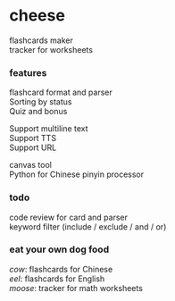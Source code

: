 # cheese

flashcards maker  
tracker for worksheets

### features

flashcard format and parser  
Sorting by status  
Quiz and bonus  

Support multiline text  
Support TTS  
Support URL  
  
canvas tool  
Python for Chinese pinyin processor  
  
### todo

code review for card and parser  
keyword filter (include / exclude / and / or)

### eat your own dog food

*cow*: flashcards for Chinese  
*eel*: flashcards for English  
*moose*: tracker for math worksheets  
